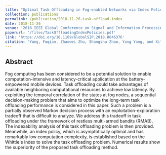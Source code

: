 ```yaml
---
title: "Optimal Task Offloading in Fog-enabled Networks via Index Policies"
collection: publications
permalink: /publication/2018-11-26-task-offload-index
date: 2018-11-26
venue: '2018 IEEE Global Conference on Signal and Information Processing (GlobalSIP)'
paperurl: '/files/TaskOffloadingIndexPolicies.pdf'
link: 'https://doi.org/10.1109/GlobalSIP.2018.8646376'
citation: 'Yang, Fuqian, Zhaowei Zhu, Shangshu Zhao, Yang Yang, and Xiliang Luo. &quot;Optimal task offloading in fog-enabled networks via index policies.&quot; <i>2018 IEEE Global Conference on Signal and Information Processing (GlobalSIP)</i>. IEEE, 2018. doi:10.1109/GlobalSIP.2018.8646376'
---
```


Abstract
------
Fog computing has been considered to be a potential solution to enable computation-intensive and latency-critical application at the battery-empowered mobile devices. Task offloading could take advantages of available neighboring computational resources to achieve low latency. By exploiting the temporal correlation of the states at fog nodes, a sequential decision-making problem that aims to optimize the long-term task offloading performance is considered in this paper. Such a problem is a partially observed Markov decision process with an exploitation-exploration tradeoff that is difficult to analyze. We address this tradeoff in task offloading under the framework of restless multi-armed bandits (RMAB). The indexability analysis of this task offloading problem is then provided. Meanwhile, an index policy, which is asymptotically optimal and has remarkably low computation complexity, is established based on the Whittle's index to solve the task offloading problem. Numerical results show the superiority of the proposed task offloading method.

